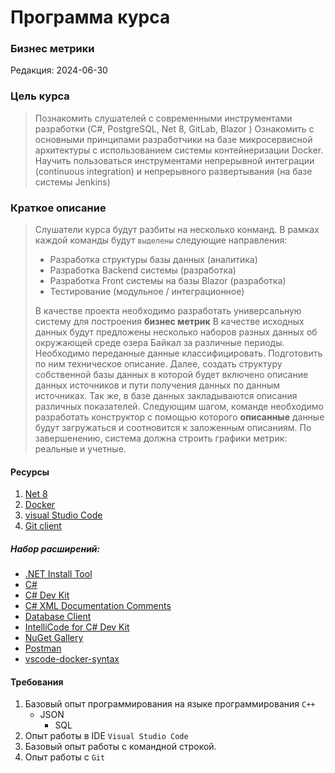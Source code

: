 # Программа курса
### Бизнес метрики

Редакция: 2024-06-30

### Цель курса
> Познакомить слушателей с современными инструментами разработки (C#, PostgreSQL, Net 8, GitLab, Blazor )
> Ознакомить с основными принципами разработчики на базе микросервисной архитектуры с использованием системы контейнеризации Docker. 
> Научить пользоваться инструментами непрерывной интеграции (continuous integration) и непрерывного развертывания (на базе системы Jenkins)

### Краткое описание
> Слушатели курса будут разбиты на несколько конманд. В рамках каждой команды будут `выделены` следующие направления:
> - Разработка структуры базы данных (аналитика)
> - Разработка Backend системы (разработка)
> - Разработка Front системы на базы Blazor (разработка)
> - Тестирование (модульное / интеграционное)
>
> В качестве проекта необходимо разработать универсальную систему для построения **бизнес метрик**
> В качестве исходных данных будут предложены несколько наборов разных данных об окружающей среде озера Байкал
> за различные периоды. Необходимо переданные данные классифицировать. Подготовить по ним техническое описание.
> Далее, создать структуру собственной базы данных в которой будет включено описание данных источников 
> и пути получения данных по данным источниках. Так же, в базе данных закладываются описания различных показателей.
> Следующим шагом, команде необходимо разработать конструктор с помощью которого **описанные** данные будут
> загружаться и соотновится к заложенным описаниям. 
> По завершенению, система должна строить графики метрик: реальные и учетные. 

#### Ресурсы
1. [Net 8](https://dotnet.microsoft.com/ru-ru/download)
2. [Docker](https://www.docker.com/products/docker-desktop/)
3. [visual Studio Code](https://code.visualstudio.com/download)
4. [Git client](https://git-scm.com/downloads)

##### Набор расширений:
  - [.NET Install Tool](https://marketplace.visualstudio.com/items?itemName=ms-dotnettools.vscode-dotnet-runtime)
  - [C#](marketplace.visualstudio.com/items?itemName=ms-dotnettools.csharp)
  - [C# Dev Kit](https://marketplace.visualstudio.com/items?itemName=ms-dotnettools.csdevkit)
  - [C# XML Documentation Comments](https://marketplace.visualstudio.com/items?itemName=k--kato.docomment)
  - [Database Client](https://marketplace.visualstudio.com/items?itemName=cweijan.vscode-database-client2)
  - [IntelliCode for C# Dev Kit](https://marketplace.visualstudio.com/items?itemName=ms-dotnettools.vscodeintellicode-csharp)
  - [NuGet Gallery](https://marketplace.visualstudio.com/items?itemName=patcx.vscode-nuget-gallery)
  - [Postman](https://marketplace.visualstudio.com/items?itemName=Postman.postman-for-vscode)
  - [vscode-docker-syntax](https://marketplace.visualstudio.com/items?itemName=dunstontc.vscode-docker-syntax)

#### Требования
1. Базовый опыт программирования на языке программирования `C++`
	- JSON
        - SQL
2. Опыт работы в IDE `Visual Studio Code`
3. Базовый опыт работы с командной строкой.
4. Опыт работы с `Git`

 
 


